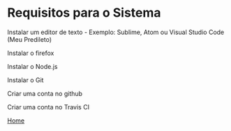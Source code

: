 # Requisitos para o Sistema

Instalar um editor de texto - Exemplo: Sublime, Atom ou Visual Studio Code (Meu Predileto)

Instalar o firefox

Instalar o Node.js

Instalar o Git

Criar uma conta no github

Criar uma conta no Travis CI

[Home](https://github.com/andresilveiraleite/jasmine_nodejs/blob/master/README.md)  
